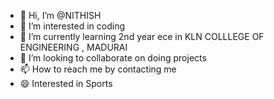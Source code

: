 - 👋 Hi, I’m @NITHISH
- 👀 I’m interested in coding
- 🌱 I’m currently learning 2nd year ece in KLN COLLLEGE OF ENGINEERING , MADURAI
- 💞️ I’m looking to collaborate on doing projects
- 📫 How to reach me by contacting me
- 😄 Interested in Sports

<!---
NITHISH3498/NITHISH3498 is a ✨ special ✨ repository because its `README.md` (this file) appears on your GitHub profile.
You can click the Preview link to take a look at your changes.
--->
